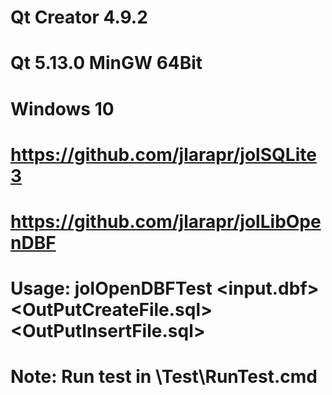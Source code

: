 # Qt Creator 4.9.2
# Qt 5.13.0 MinGW 64Bit
# Windows 10

# https://github.com/jlarapr/jolSQLite3
# https://github.com/jlarapr/jolLibOpenDBF

# Usage: jolOpenDBFTest <input.dbf> <OutPutCreateFile.sql> <OutPutInsertFile.sql> <KeyColumnName>

# Note: Run test in \Test\RunTest.cmd
